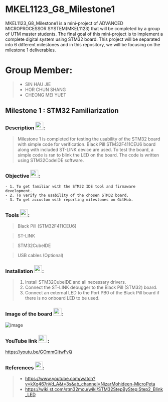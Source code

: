# MKEL1123_G8_Milestone1 

MKEL1123_G8_Milestone1 is a mini-project of ADVANCED MICROPROCESSOR SYSTEM(MKEL1123) that will be completed by a group of UTM master students. The final goal of this mini-project is to implement a complete digital system using STM32 board. This project will be separated into 6 different milestones and in this repository, we will be focusing on the milestone 1 deliverables.

# Group Member:
> - SIN HAU JIE 
> - HOR CHUN SHANG
> - CHEONG MEI YUET 

## Milestone 1 : STM32 Familiarization 

### Description <img src= "https://user-images.githubusercontent.com/45865379/168462608-a1b06cee-bb4d-4be5-b836-d714153c4c0f.png" width="25" height="25">:
> Milestone 1 is completed for testing the usability of the STM32 board with simple code for verification. Black Pill STM32F411CEU6 board along with included ST-LINK device are used. To test the board, a simple code is ran to blink the LED on the board. The code is written using STM32CodeIDE software.  

### Objective <img src= "https://user-images.githubusercontent.com/45865379/168462578-eb967319-b4d0-4b30-9f85-dff5dd5dbc51.png" width="25" height="25">:
	- 1. To get familiar with the STM32 IDE tool and firmaware development.
	- 2. To verify the usability of the chosen STM32 board.
	- 3. To get accustom with reporting milestones on GitHub.

### Tools <img src= "https://user-images.githubusercontent.com/45865379/168462520-36c43467-2e6a-490a-bc73-97718746e810.png" width="25" height="25">:

> Black Pill (STM32F411CEU6) 

> ST-LINK

> STM32CubeIDE 

> USB cables (Optional)

### Installation <img src= "https://user-images.githubusercontent.com/43127923/168483132-1e6297bb-d04e-4653-a7d9-44f0d16064fa.png" width="25" height="25">: 
> 1. Install STM32CubeIDE and all necessary drivers.
> 2. Connect the ST-LINK debugger to the Black Pill (STM32) board.
> 3. Connect an external LED to the Port PB0 of the Black Pill board if there is no onboard LED to be used.

### Image of the board <img src= "https://user-images.githubusercontent.com/45865379/168462315-d77f724f-cd3c-4fa1-aa57-307de5195c1c.png" width="25" height="25">:
![image](https://user-images.githubusercontent.com/45865379/168460083-41721760-5304-4927-95de-9f458c13acdd.png)

### YouTube link <img src= "https://user-images.githubusercontent.com/45865379/168462426-274bd5cd-7767-42ee-b1c2-61a3c919d559.png" width="25" height="25"> : 
https://youtu.be/GOmmGItwFvQ

### References <img src= "https://user-images.githubusercontent.com/43127923/168483161-affd204b-4baf-4c14-890d-1eb46fc409bc.png" width="25" height="25">: 
> - https://www.youtube.com/watch?v=kXg467nVd_A&t=3s&ab_channel=NizarMohideen-MicroPeta
> - https://wiki.st.com/stm32mcu/wiki/STM32StepByStep:Step2_Blink_LED
